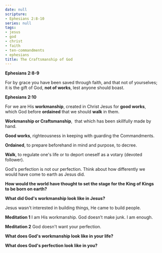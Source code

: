 ```yaml
---
date: null
scripture:
- Ephesians 2:8-10
series: null
tags:
- jesus
- god
- christ
- faith
- ten-commandments
- ephesians
title: The Craftsmanship of God
---
```



**Ephesians 2:8-9**

For by grace you have been saved through faith, and that not of yourselves; it is the gift of God, **not of works**, lest anyone should boast.

**Ephesians 2:10**

For we are His **workmanship**, created in Christ Jesus for **good works**, which God before **ordained** that we should **walk** in them.

**Workmanship or Craftsmanship**,  that which has been skillfully made by hand.

**Good works**, righteousness in keeping with guarding the Commandments.

**Ordained**, to prepare beforehand in mind and purpose, to decree.

**Walk**, to regulate one's life or to deport oneself as a votary (devoted follower).

God's perfection is not our perfection. Think about how differently we would have come to earth as Jesus did.

**How would the world have thought to set the stage for the King of Kings to be born on earth?**

**What did God's workmanship look like in Jesus?**

Jesus wasn't interested in building things, He came to build people.

**Meditation 1**
I am His workmanship. God doesn’t make junk. I am enough.

**Meditation 2**
God doesn't want your perfection.

**What does God's workmanship look like in your life?**

**What does God's perfection look like in you?**